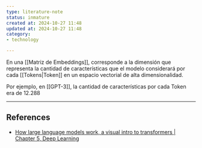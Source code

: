 ```yaml
---
type: literature-note
status: inmature
created at: 2024-10-27 11:48
updated at: 2024-10-27 11:48
category:
- technology

---
```

En una [[Matriz de Embeddings]], corresponde a la dimensión que representa la cantidad de características que el modelo considerará por cada [[Tokens|Token]] en un espacio vectorial de alta dimensionalidad. 

Por ejemplo, en [[GPT-3]], la cantidad de características por cada Token era de 12.288

---
## References

 - [How large language models work, a visual intro to transformers | Chapter 5, Deep Learning](https://www.youtube.com/watch?v=wjZofJX0v4M)

